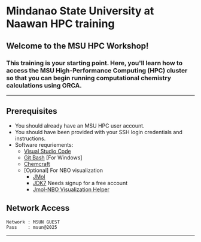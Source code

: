 # Mindanao State University at Naawan HPC training

## Welcome to the MSU HPC Workshop!

### This training is your starting point. Here, you'll learn how to access the MSU High-Performance Computing (HPC) cluster so that you can begin running computational chemistry calculations using ORCA. 
---

## Prerequisites

- You should already have an MSU HPC user account.
- You should have been provided with your SSH login credentials and instructions.
- Software requriements:
    - [Visual Studio Code](https://code.visualstudio.com/download)
    - [Git Bash](https://gitforwindows.org/) [For Windows]
    - [Chemcraft](https://www.chemcraftprog.com/download.html)
    - [Optional] For NBO visualization
        - [JMol](https://jmol.sourceforge.net/download/)
        - [JDK7](https://www.oracle.com/java/technologies/javase/javase7-archive-downloads.html) Needs signup for a free account
        - [Jmol-NBO Visualization Helper](https://www.marcelpatek.com/nbo/java-apps.php#jnvh)

## Network Access

```
Network : MSUN GUEST
Pass    : msun@2025
```

---

